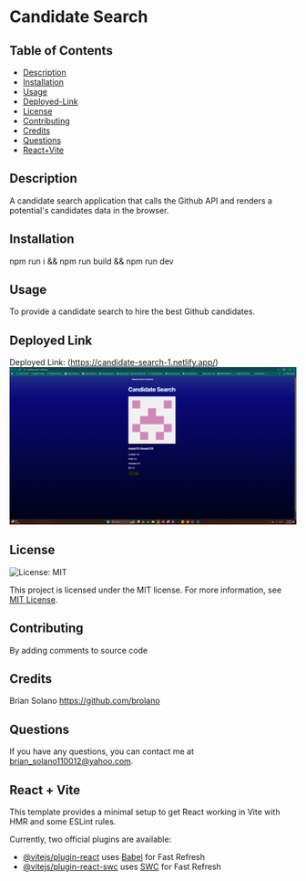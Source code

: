 # Candidate Search

## Table of Contents
- [Description](#description)
- [Installation](#installation)
- [Usage](#usage)
- [Deployed-Link](#deployed-link)
- [License](#license)
- [Contributing](#contributing)
- [Credits](#credits)
- [Questions](#questions)
- [React+Vite](#react--vite)

## Description
A candidate search application that calls the Github API and renders a potential's candidates data in the browser.

## Installation
npm run i && npm run build && npm run dev

## Usage
To provide a candidate search to hire the best Github candidates.

## Deployed Link

Deployed Link: (https://candidate-search-1.netlify.app/)
![Deployed Link](screenshotapp.png)


## License
![License: MIT](https://img.shields.io/badge/License-MIT-yellow.svg)

This project is licensed under the MIT license. For more information, see [MIT License](https://opensource.org/licenses/MIT).


## Contributing
By adding comments to source code

## Credits
Brian Solano https://github.com/brolano

## Questions
If you have any questions, you can contact me at [brian_solano110012@yahoo.com](mailto:brian_solano110012@yahoo.com).


## React + Vite

This template provides a minimal setup to get React working in Vite with HMR and some ESLint rules.

Currently, two official plugins are available:

- [@vitejs/plugin-react](https://github.com/vitejs/vite-plugin-react/blob/main/packages/plugin-react/README.md) uses [Babel](https://babeljs.io/) for Fast Refresh
- [@vitejs/plugin-react-swc](https://github.com/vitejs/vite-plugin-react-swc) uses [SWC](https://swc.rs/) for Fast Refresh
